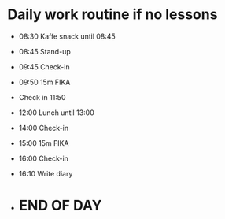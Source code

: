 # Daily work routine if no lessons

*  08:30 Kaffe snack until 08:45

* 08:45 Stand-up

* 09:45 Check-in

* 09:50 15m FIKA

* Check in 11:50

* 12:00 Lunch until 13:00

* 14:00 Check-in

* 15:00 15m FIKA

* 16:00 Check-in

* 16:10 Write diary

* # END OF DAY